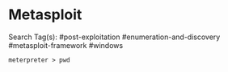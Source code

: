 # Metasploit

Search Tag(s): #post-exploitation #enumeration-and-discovery #metasploit-framework #windows

```
meterpreter > pwd
```